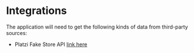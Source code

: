 # Integrations

The application will need to get the following kinds of
data from third-party sources:

* Platzi Fake Store API [link here](https://fakeapi.platzi.com/)
